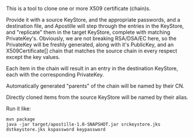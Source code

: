 This is a tool to clone one or more X509 certificate (chain)s.

Provide it with a source KeyStore, and the appropriate passwords, and a
destination file, and Apostille will step through the entries in the 
KeyStore, and "replicate" them in the target KeyStore, complete with
matching PrivateKey's. Obviously, we are not breaking RSA/DSA/EC here,
so the PrivateKey will be freshly generated, along with it's PublicKey,
and an X509Certificate[] chain that matches the source chain in every 
respect except the key values.

Each item in the chain will result in an entry in the destination KeyStore,
each with the corresponding PrivateKey.

Automatically generated "parents" of the chain will be named by their CN.

Directly cloned items from the source KeyStore will be named by their alias.

Run it like:

	mvn package
	java -jar target/apostille-1.0-SNAPSHOT.jar srckeystore.jks dstkeystore.jks kspassword keypassword


